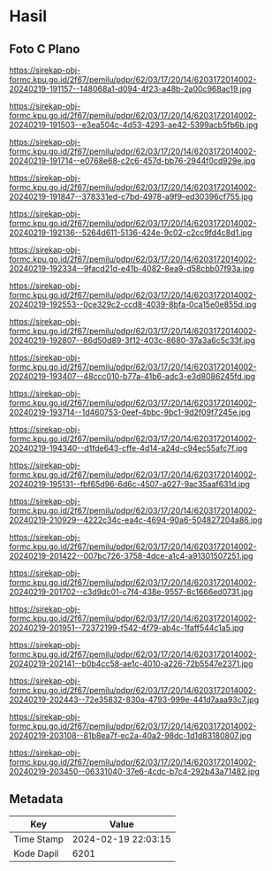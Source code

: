 # Hasil

## Foto C Plano

https://sirekap-obj-formc.kpu.go.id/2f67/pemilu/pdpr/62/03/17/20/14/6203172014002-20240219-191157--148068a1-d094-4f23-a48b-2a00c968ac19.jpg

https://sirekap-obj-formc.kpu.go.id/2f67/pemilu/pdpr/62/03/17/20/14/6203172014002-20240219-191503--e3ea504c-4d53-4293-ae42-5399acb5fb6b.jpg

https://sirekap-obj-formc.kpu.go.id/2f67/pemilu/pdpr/62/03/17/20/14/6203172014002-20240219-191714--e0768e68-c2c6-457d-bb76-2944f0cd929e.jpg

https://sirekap-obj-formc.kpu.go.id/2f67/pemilu/pdpr/62/03/17/20/14/6203172014002-20240219-191847--378331ed-c7bd-4978-a9f9-ed30396cf755.jpg

https://sirekap-obj-formc.kpu.go.id/2f67/pemilu/pdpr/62/03/17/20/14/6203172014002-20240219-192136--5264d611-5136-424e-9c02-c2cc9fd4c8d1.jpg

https://sirekap-obj-formc.kpu.go.id/2f67/pemilu/pdpr/62/03/17/20/14/6203172014002-20240219-192334--9facd21d-e41b-4082-8ea9-d58cbb07f93a.jpg

https://sirekap-obj-formc.kpu.go.id/2f67/pemilu/pdpr/62/03/17/20/14/6203172014002-20240219-192553--0ce329c2-ccd8-4039-8bfa-0ca15e0e855d.jpg

https://sirekap-obj-formc.kpu.go.id/2f67/pemilu/pdpr/62/03/17/20/14/6203172014002-20240219-192807--86d50d89-3f12-403c-8680-37a3a6c5c33f.jpg

https://sirekap-obj-formc.kpu.go.id/2f67/pemilu/pdpr/62/03/17/20/14/6203172014002-20240219-193407--48ccc010-b77a-41b6-adc3-e3d8086245fd.jpg

https://sirekap-obj-formc.kpu.go.id/2f67/pemilu/pdpr/62/03/17/20/14/6203172014002-20240219-193714--1d460753-0eef-4bbc-9bc1-9d2f09f7245e.jpg

https://sirekap-obj-formc.kpu.go.id/2f67/pemilu/pdpr/62/03/17/20/14/6203172014002-20240219-194340--d1fde643-cffe-4d14-a24d-c94ec55afc7f.jpg

https://sirekap-obj-formc.kpu.go.id/2f67/pemilu/pdpr/62/03/17/20/14/6203172014002-20240219-195131--fbf65d96-6d6c-4507-a027-9ac35aaf631d.jpg

https://sirekap-obj-formc.kpu.go.id/2f67/pemilu/pdpr/62/03/17/20/14/6203172014002-20240219-210929--4222c34c-ea4c-4694-90a6-504827204a86.jpg

https://sirekap-obj-formc.kpu.go.id/2f67/pemilu/pdpr/62/03/17/20/14/6203172014002-20240219-201422--007bc726-3758-4dce-a1c4-a91301507251.jpg

https://sirekap-obj-formc.kpu.go.id/2f67/pemilu/pdpr/62/03/17/20/14/6203172014002-20240219-201702--c3d9dc01-c7f4-438e-9557-8c1666ed0731.jpg

https://sirekap-obj-formc.kpu.go.id/2f67/pemilu/pdpr/62/03/17/20/14/6203172014002-20240219-201951--72372199-f542-4f79-ab4c-1faff544c1a5.jpg

https://sirekap-obj-formc.kpu.go.id/2f67/pemilu/pdpr/62/03/17/20/14/6203172014002-20240219-202141--b0b4cc58-ae1c-4010-a226-72b5547e2371.jpg

https://sirekap-obj-formc.kpu.go.id/2f67/pemilu/pdpr/62/03/17/20/14/6203172014002-20240219-202443--72e35832-830a-4793-999e-441d7aaa93c7.jpg

https://sirekap-obj-formc.kpu.go.id/2f67/pemilu/pdpr/62/03/17/20/14/6203172014002-20240219-203108--81b8ea7f-ec2a-40a2-98dc-1d1d83180807.jpg

https://sirekap-obj-formc.kpu.go.id/2f67/pemilu/pdpr/62/03/17/20/14/6203172014002-20240219-203450--06331040-37e6-4cdc-b7c4-292b43a71482.jpg


## Metadata

| Key        | Value               |
| ---------- | ------------------- |
| Time Stamp | 2024-02-19 22:03:15 |
| Kode Dapil | 6201                |



